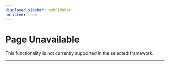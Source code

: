 ```yaml
---
displayed_sidebar: webSidebar
unlisted: true
---
```


# Page Unavailable

This functionality is not currently supported in the selected framework.

---
